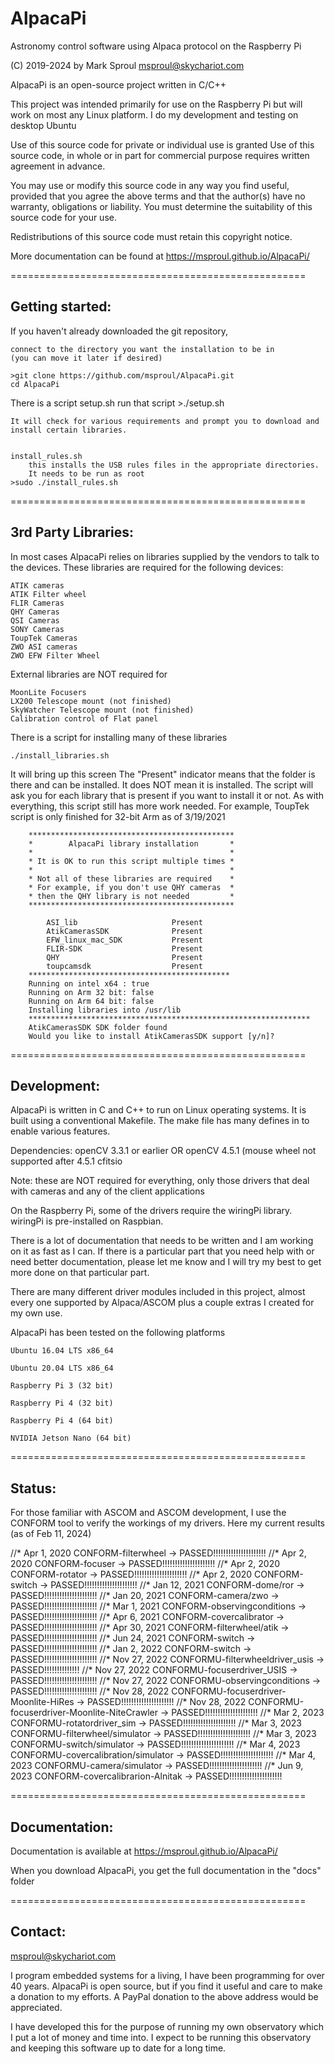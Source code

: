 # AlpacaPi
Astronomy control software using Alpaca protocol on the Raspberry Pi

(C) 2019-2024 by Mark Sproul msproul@skychariot.com

AlpacaPi is an open-source project written in C/C++

This project was intended primarily for use on the Raspberry Pi but will work
on most any Linux platform.  I do my development and testing on desktop Ubuntu

Use of this source code for private or individual use is granted
Use of this source code, in whole or in part for commercial purpose requires
written agreement in advance.

You may use or modify this source code in any way you find useful, provided
that you agree the above terms and that the author(s) have no warranty, obligations or liability.
You must determine the suitability of this source code for your use.

Redistributions of this source code must retain this copyright notice.


More documentation can be found at  https://msproul.github.io/AlpacaPi/

===================================================

## Getting started:

If you haven't already downloaded the git repository,

	connect to the directory you want the installation to be in
	(you can move it later if desired)

	>git clone https://github.com/msproul/AlpacaPi.git
    cd AlpacaPi


There is a script setup.sh
run that script
	>./setup.sh

	It will check for various requirements and prompt you to download and install certain libraries.


	install_rules.sh
		this installs the USB rules files in the appropriate directories.
		It needs to be run as root
	>sudo ./install_rules.sh


===================================================

## 3rd Party Libraries:

In most cases AlpacaPi relies on libraries supplied by the vendors to talk to the devices.
These libraries are required for the following devices:

	ATIK cameras
	ATIK Filter wheel
	FLIR Cameras
	QHY Cameras
	QSI Cameras
	SONY Cameras
	ToupTek Cameras
	ZWO ASI cameras
	ZWO EFW Filter Wheel

External libraries are NOT required for

	MoonLite Focusers
	LX200 Telescope mount (not finished)
	SkyWatcher Telescope mount (not finished)
	Calibration control of Flat panel


There is a script for installing many of these libraries

	./install_libraries.sh
It will bring up this screen
The "Present" indicator means that the folder is there and can be installed.
It does NOT mean it is installed.  The script will ask you for each library
that is present if you want to install it or not.
As with everything, this script still has more work needed.
For example, ToupTek script is only finished for 32-bit Arm as of 3/19/2021


		**********************************************
		*        AlpacaPi library installation       *
		*                                            *
		* It is OK to run this script multiple times *
		*                                            *
		* Not all of these libraries are required    *
		* For example, if you don't use QHY cameras  *
		* then the QHY library is not needed         *
		**********************************************

			ASI_lib                 	Present
			AtikCamerasSDK          	Present
			EFW_linux_mac_SDK       	Present
			FLIR-SDK                	Present
			QHY                     	Present
			toupcamsdk              	Present
		*********************************************
		Running on intel x64 : true
		Running on Arm 32 bit: false
		Running on Arm 64 bit: false
		Installing libraries into /usr/lib
		***************************************************************
		AtikCamerasSDK SDK folder found
		Would you like to install AtikCamerasSDK support [y/n]?



===================================================

## Development:

AlpacaPi is written in C and C++ to run on Linux operating systems.
It is built using a conventional Makefile.
The make file has many defines in to enable various features.

Dependencies:
	openCV 3.3.1 or earlier
		OR
	openCV 4.5.1 (mouse wheel not supported after 4.5.1
	cfitsio

Note: these are NOT required for everything, 
only those drivers that deal with cameras and any of the client applications

On the Raspberry Pi, some of the drivers require the wiringPi library.
wiringPi is pre-installed on Raspbian.


There is a lot of documentation that needs to be written and I am working on it
as fast as I can.  If there is a particular part that you need help with or
need better documentation, please let me know and I will try my best to get
more done on that particular part.

There are many different driver modules included in this project, almost every one supported by
Alpaca/ASCOM plus a couple extras I created for my own use.

AlpacaPi has been tested on the following platforms

	Ubuntu 16.04 LTS x86_64

	Ubuntu 20.04 LTS x86_64

	Raspberry Pi 3 (32 bit)

	Raspberry Pi 4 (32 bit)

	Raspberry Pi 4 (64 bit)

	NVIDIA Jetson Nano (64 bit)

===================================================

## Status:

For those familiar with ASCOM and ASCOM development, I use the CONFORM tool to
verify the workings of my drivers.  Here my current results
(as of Feb 11, 2024)

//*	Apr  1,	2020	<MLS> CONFORM-filterwheel -> PASSED!!!!!!!!!!!!!!!!!!!!!
//*	Apr  2,	2020	<MLS> CONFORM-focuser -> PASSED!!!!!!!!!!!!!!!!!!!!!
//*	Apr  2,	2020	<MLS> CONFORM-rotator -> PASSED!!!!!!!!!!!!!!!!!!!!!
//*	Apr  2,	2020	<MLS> CONFORM-switch -> PASSED!!!!!!!!!!!!!!!!!!!!!
//*	Jan 12,	2021	<MLS> CONFORM-dome/ror -> PASSED!!!!!!!!!!!!!!!!!!!!!
//*	Jan 20,	2021	<MLS> CONFORM-camera/zwo -> PASSED!!!!!!!!!!!!!!!!!!!!!
//*	Mar  1,	2021	<MLS> CONFORM-observingconditions -> PASSED!!!!!!!!!!!!!!!!!!!!!
//*	Apr  6,	2021	<MLS> CONFORM-covercalibrator -> PASSED!!!!!!!!!!!!!!!!!!!!!
//*	Apr 30,	2021	<MLS> CONFORM-filterwheel/atik -> PASSED!!!!!!!!!!!!!!!!!!!!!
//*	Jun 24,	2021	<MLS> CONFORM-switch -> PASSED!!!!!!!!!!!!!!!!!!!!!
//*	Jan  2,	2022	<MLS> CONFORM-switch -> PASSED!!!!!!!!!!!!!!!!!!!!!
//*	Nov 27,	2022	<MLS> CONFORMU-filterwheeldriver_usis -> PASSED!!!!!!!!!!!!!!
//*	Nov 27,	2022	<MLS> CONFORMU-focuserdriver_USIS -> PASSED!!!!!!!!!!!!!!!!!!!!!
//*	Nov 27,	2022	<MLS> CONFORMU-observingconditions -> PASSED!!!!!!!!!!!!!!!!!!!!!
//*	Nov 28,	2022	<MLS> CONFORMU-focuserdriver-Moonlite-HiRes -> PASSED!!!!!!!!!!!!!!!!!!!!!
//*	Nov 28,	2022	<MLS> CONFORMU-focuserdriver-Moonlite-NiteCrawler -> PASSED!!!!!!!!!!!!!!!!!!!!!
//*	Mar  2,	2023	<MLS> CONFORMU-rotatordriver_sim -> PASSED!!!!!!!!!!!!!!!!!!!!!
//*	Mar  3,	2023	<MLS> CONFORMU-filterwheel/simulator -> PASSED!!!!!!!!!!!!!!!!!!!!!
//*	Mar  3,	2023	<MLS> CONFORMU-switch/simulator -> PASSED!!!!!!!!!!!!!!!!!!!!!
//*	Mar  4,	2023	<MLS> CONFORMU-covercalibration/simulator -> PASSED!!!!!!!!!!!!!!!!!!!!!
//*	Mar  4,	2023	<MLS> CONFORMU-camera/simulator -> PASSED!!!!!!!!!!!!!!!!!!!!!
//*	Jun  9,	2023	<MLS> CONFORM-covercalibrarion-Alnitak -> PASSED!!!!!!!!!!!!!!!!!!!!!


===================================================

## Documentation:

Documentation is available at https://msproul.github.io/AlpacaPi/

When you download AlpacaPi, you get the full documentation in the "docs" folder

===================================================


## Contact:

msproul@skychariot.com

I program embedded systems for a living, I have been programming for over 40 years.
AlpacaPi is open source, but if you find it useful and care to make a donation to my efforts.
A PayPal donation to the above address would be appreciated.

I have developed this for the purpose of running my own observatory which I put a lot of money
and time into.
I expect to be running this observatory and keeping this software up to date for a long time.


